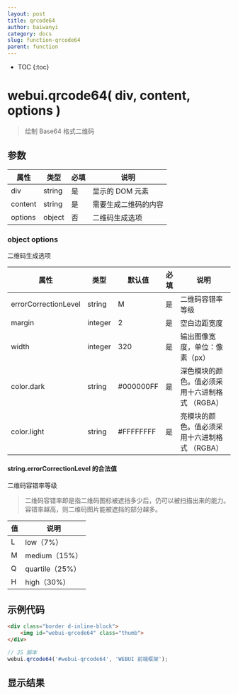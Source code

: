 ```yaml
---
layout: post
title: qrcode64
author: baiwanyi
category: docs
slug: function-qrcode64
parent: function
---
```

* TOC
{:toc}

# webui.qrcode64( div, content, options )
> 绘制 Base64 格式二维码

## 参数

| 属性    | 类型   | 必填 | 说明                 |
| ------- | ------ | ---- | -------------------- |
| div     | string | 是   | 显示的 DOM 元素      |
| content | string | 是   | 需要生成二维码的内容 |
| options | object | 否   | 二维码生成选项       |

### object options
二维码生成选项

| 属性                 | 类型    | 默认值    | 必填 | 说明                                            |
| -------------------- | ------- | --------- | ---- | ----------------------------------------------- |
| errorCorrectionLevel | string  | M         | 是   | 二维码容错率等级                                |
| margin               | integer | 2         | 是   | 空白边距宽度                                    |
| width                | integer | 320       | 是   | 输出图像宽度，单位：像素（px）                  |
| color.dark           | string  | #000000FF | 是   | 深色模块的颜色。值必须采用十六进制格式 （RGBA） |
| color.light          | string  | #FFFFFFFF | 是   | 亮模块的颜色。值必须采用十六进制格式 （RGBA）   |

#### string.errorCorrectionLevel 的合法值
二维码容错率等级
> 二维码容错率即是指二维码图标被遮挡多少后，仍可以被扫描出来的能力。容错率越高，则二维码图片能被遮挡的部分越多。

| 值  | 说明            |
| --- | --------------- |
| L   | low（7%）       |
| M   | medium（15%）   |
| Q   | quartile（25%） |
| H   | high（30%）     |

## 示例代码
```html
<div class="border d-inline-block">
    <img id="webui-qrcode64" class="thumb">
</div>
```

```javascript
// JS 脚本
webui.qrcode64('#webui-qrcode64', 'WEBUI 前端框架');
```

## 显示结果
<div class="border d-inline-block">
    <img id="webui-qrcode64" class="thumb">
</div>
